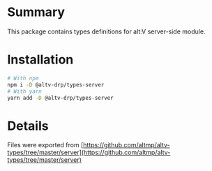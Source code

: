 # Summary
This package contains types definitions for alt:V server-side module.

# Installation

```bash
# With npm
npm i -D @altv-drp/types-server
# With yarn
yarn add -D @altv-drp/types-server
```

# Details
Files were exported from [https://github.com/altmp/altv-types/tree/master/server](https://github.com/altmp/altv-types/tree/master/server)
